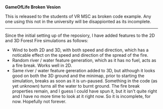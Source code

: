 <p><strong>GameOfLife Broken Vesion</strong></p>

<p>This is released to the students of VR MSC as broken code example. Any one using this not in the university will be disappionted as its incomplete.</p>
<hr>
<p>Since the initial setting up of the reposiory, I have added features to the 2D and 3D Forest Fire simulations as follows:</p>
<ul>
<li>Wind to both 2D and 3D, with both speed and direction, which has a noticable effect on the speed and direction of the spread of the fire.</li>
<li>Random river / water feature generation, which as it has no fuel, acts as a fire break.  Works well in 2D.</li>
<li>Same river / water feature gereration added to 3D, but although it looks good on both the 3D ground and the minimap, prior to starting the simulation, breaks as soon as it is un-paused.  Something in the code (as yet unknown) turns all the water to burnt ground.  The fire break properties remain, and I guess I could have spun it, but it isn't quite right and I have no more time to look at it right now.  So it is incomplete, for now.  Hopefully not forever.</li>
</ul>
